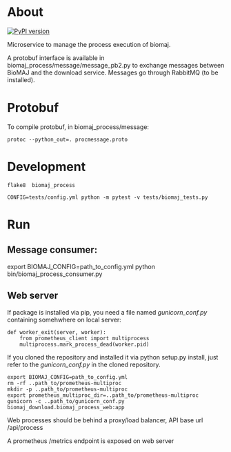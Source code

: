 # About

[![PyPI version](https://badge.fury.io/py/biomaj-process.svg)](https://badge.fury.io/py/biomaj-process)

Microservice to manage the process execution of biomaj.

A protobuf interface is available in biomaj_process/message/message_pb2.py to exchange messages between BioMAJ and the download service.
Messages go through RabbitMQ (to be installed).

# Protobuf

To compile protobuf, in biomaj_process/message:

    protoc --python_out=. procmessage.proto

# Development

    flake8  biomaj_process

    CONFIG=tests/config.yml python -m pytest -v tests/biomaj_tests.py

# Run

## Message consumer:

export BIOMAJ_CONFIG=path_to_config.yml
python bin/biomaj_process_consumer.py

## Web server

If package is installed via pip, you need a file named *gunicorn_conf.py* containing somehwhere on local server:

    def worker_exit(server, worker):
        from prometheus_client import multiprocess
        multiprocess.mark_process_dead(worker.pid)

If you cloned the repository and installed it via python setup.py install, just refer to the *gunicorn_conf.py* in the cloned repository.


    export BIOMAJ_CONFIG=path_to_config.yml
    rm -rf ..path_to/prometheus-multiproc
    mkdir -p ..path_to/prometheus-multiproc
    export prometheus_multiproc_dir=..path_to/prometheus-multiproc
    gunicorn -c ..path_to/gunicorn_conf.py biomaj_download.biomaj_process_web:app

Web processes should be behind a proxy/load balancer, API base url /api/process

A prometheus /metrics endpoint is exposed on web server
